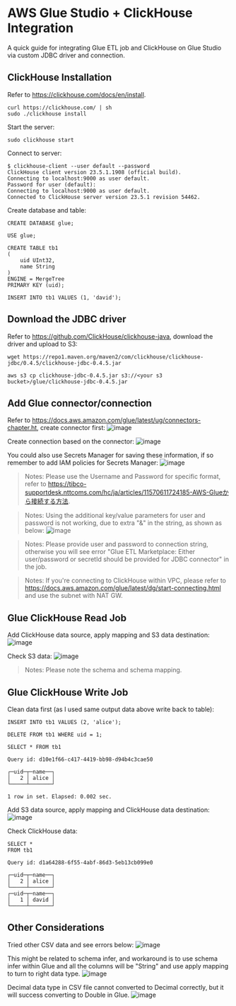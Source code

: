 # AWS Glue Studio + ClickHouse Integration
A quick guide for integrating Glue ETL job and ClickHouse on Glue Studio via custom JDBC driver and connection.

## ClickHouse Installation
Refer to https://clickhouse.com/docs/en/install.
```
curl https://clickhouse.com/ | sh
sudo ./clickhouse install
```

Start the server:
```
sudo clickhouse start
```

Connect to server:
```
$ clickhouse-client --user default --password 
ClickHouse client version 23.5.1.1908 (official build).
Connecting to localhost:9000 as user default.
Password for user (default): 
Connecting to localhost:9000 as user default.
Connected to ClickHouse server version 23.5.1 revision 54462.
```

Create database and table:
```
CREATE DATABASE glue;

USE glue;

CREATE TABLE tb1
(
    uid UInt32,
    name String
)
ENGINE = MergeTree
PRIMARY KEY (uid);

INSERT INTO tb1 VALUES (1, 'david');
```

## Download the JDBC driver
Refer to https://github.com/ClickHouse/clickhouse-java, download the driver and upload to S3:
```
wget https://repo1.maven.org/maven2/com/clickhouse/clickhouse-jdbc/0.4.5/clickhouse-jdbc-0.4.5.jar

aws s3 cp clickhouse-jdbc-0.4.5.jar s3://<your s3 bucket>/glue/clickhouse-jdbc-0.4.5.jar
```

## Add Glue connector/connection
Refer to https://docs.aws.amazon.com/glue/latest/ug/connectors-chapter.ht, create connector first:
![image](https://github.com/davidshtian/aws-glue-studio-and-clickhous-etl-job/assets/14228056/f84ec72a-ec3e-47e5-9602-b03bb5a22b90)

Create connection based on the connector:
![image](https://github.com/davidshtian/aws-glue-studio-and-clickhous-etl-job/assets/14228056/a993ec78-0b47-4688-bccf-1eef10650633)

You could also use Secrets Manager for saving these information, if so remember to add IAM policies for Secrets Manager:
![image](https://github.com/davidshtian/aws-glue-studio-and-clickhous-etl-job/assets/14228056/eeb7f2d4-4b98-443b-84d2-25aab4373ead)

> Notes: Please use the Username and Password for specific format, refer to https://tibco-supportdesk.nttcoms.com/hc/ja/articles/11570611724185-AWS-Glueから接続する方法.

> Notes: Using the additional key/value parameters for user and password is not working, due to extra "&" in the string, as shown as below:
![image](https://github.com/davidshtian/aws-glue-studio-and-clickhous-etl-job/assets/14228056/5a29b392-cfb5-4e36-b456-d64217f69912)

> Notes: Please provide user and password to connection string, otherwise you will see error "Glue ETL Marketplace: Either user/password or secretId should be provided for JDBC connector" in the job.

> Notes: If you're connecting to ClickHouse within VPC, please refer to https://docs.aws.amazon.com/glue/latest/dg/start-connecting.html and use the subnet with NAT GW.

## Glue ClickHouse Read Job
Add ClickHouse data source, apply mapping and S3 data destination:
![image](https://github.com/davidshtian/aws-glue-studio-and-clickhous-etl-job/assets/14228056/52906e46-7314-4157-a43c-7e2c193045f8)

Check S3 data:
![image](https://github.com/davidshtian/aws-glue-studio-and-clickhous-etl-job/assets/14228056/07a1931b-ff22-44ea-9497-e54759a5940f)

> Notes: Please note the schema and schema mapping.

## Glue ClickHouse Write Job
Clean data first (as I used same output data above write back to table):
```
INSERT INTO tb1 VALUES (2, 'alice');

DELETE FROM tb1 WHERE uid = 1;

SELECT * FROM tb1

Query id: d10e1f66-c417-4419-bb98-d94b4c3cae50

┌─uid─┬─name──┐
│   2 │ alice │
└─────┴───────┘

1 row in set. Elapsed: 0.002 sec.
```

Add S3 data source, apply mapping and ClickHouse data destination:
![image](https://github.com/davidshtian/aws-glue-studio-and-clickhous-etl-job/assets/14228056/1211e256-2083-463b-b9c4-9cfac93e9106)

Check ClickHouse data:
```
SELECT *
FROM tb1

Query id: d1a64288-6f55-4abf-86d3-5eb13cb099e0

┌─uid─┬─name──┐
│   2 │ alice │
└─────┴───────┘
┌─uid─┬─name──┐
│   1 │ david │
└─────┴───────┘
```

## Other Considerations
Tried other CSV data and see errors below:
![image](https://github.com/davidshtian/aws-glue-studio-and-clickhous-etl-job/assets/14228056/f4e49f68-5a57-41fa-8f89-77e4e6bcadae)

This might be related to schema infer, and workaround is to use schema infer within Glue and all the columns will be "String" and use apply mapping to turn to right data type.
![image](https://github.com/davidshtian/aws-glue-studio-and-clickhous-etl-job/assets/14228056/292a3cc5-29cc-416c-9e12-c0d06374ea3e)

Decimal data type in CSV file cannot converted to Decimal correctly, but it will success converting to Double in Glue.
![image](https://github.com/davidshtian/aws-glue-studio-and-clickhous-etl-job/assets/14228056/231c777d-ac09-45d3-ab67-5b687b18a1c7)
